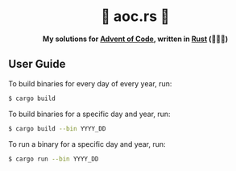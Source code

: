 <h1 align='center'>
    🚀 aoc.rs 🚀
</h1>

<p align='center'>
    <b>
        My solutions for <a href='https://adventofcode.com'>Advent of Code</a>,
        written in <a href='https://www.rust-lang.org'>Rust</a> (🚀🚀🚀)
    </b>
</p>

## User Guide

To build binaries for every day of every year, run:

```bash
$ cargo build
```

To build binaries for a specific day and year, run:

```bash
$ cargo build --bin YYYY_DD
```

To run a binary for a specific day and year, run:

```bash
$ cargo run --bin YYYY_DD
```
